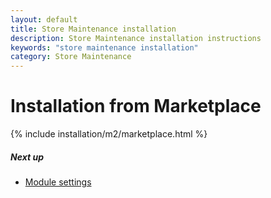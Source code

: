 ```yaml
---
layout: default
title: Store Maintenance installation
description: Store Maintenance installation instructions
keywords: "store maintenance installation"
category: Store Maintenance
---
```


# Installation from Marketplace

{% include installation/m2/marketplace.html %}

##### Next up

- [Module settings](../settings)